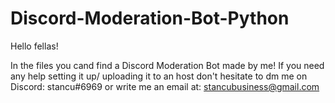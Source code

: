 # Discord-Moderation-Bot-Python

Hello fellas!

In the files you cand find a Discord Moderation Bot made by me!
If you need any help setting it up/ uploading it to an host don't hesitate to dm me on Discord: stancu#6969 or write me an email at: stancubusiness@gmail.com
